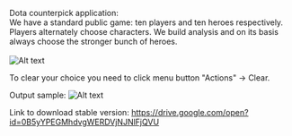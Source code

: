 Dota counterpick application:</br>
We have a standard public game: ten players and ten heroes respectively.</br>
Players alternately choose characters. We build analysis and on its basis always choose the stronger bunch of heroes.</br></br>
![Alt text](https://github.com/vsushko/dota-counterpick/blob/master/images/pic1.png "Heroes List")

To clear your choice you need to click menu button "Actions" -> Clear.

Output sample:
![Alt text](https://github.com/vsushko/dota-counterpick/blob/master/images/pic2.png "Output dialog")

Link to download stable version:
https://drive.google.com/open?id=0B5yYPEGMhdvgWERDVjNJNlFjQVU

